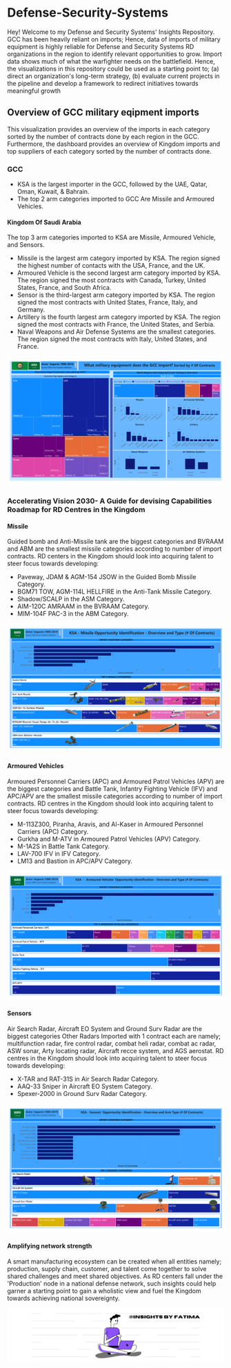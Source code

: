 # Defense-Security-Systems
Hey! Welcome to my Defense and Security Systems' Insights Repository. GCC has been heavily reliant on imports; Hence, data of imports of military equipment is highly reliable for Defense and Security Systems RD organizations in the region to identify relevant opportunities to grow. Import data shows much of what the warfighter needs on the battlefield. Hence, the visualizations in this repository could be used as a starting point to; (a) direct an organization's long-term strategy, (b) evaluate current projects in the pipeline and develop a framework to redirect initiatives towards meaningful growth 

## Overview of GCC military eqipment imports
This visualization provides an overview of the imports in each category sorted by the number of contracts done by each region in the GCC. Furthermore, the dashboard provides an overview of Kingdom imports and top suppliers of each category sorted by the number of contracts done.
### GCC
- KSA is the largest importer in the GCC, followed by the UAE, Qatar, Oman, Kuwait, & Bahrain.
- The top 2 arm categories imported to GCC  Are Missile and Armoured Vehicles.
#### Kingdom Of Saudi Arabia
The top 3 arm categories imported to KSA are Missile, Armoured Vehicle, and Sensors.
- Missile is the largest arm category imported by KSA. The region signed the highest number of contacts with the USA, France, and the UK.
- Armoured Vehicle is the second largest arm category imported by KSA. The region signed the most contracts with Canada, Turkey, United States, France, and South Africa.
- Sensor is the third-largest arm category imported by KSA. The region signed the most contracts with United States, France, Italy, and Germany.
- Artillery is the fourth largest arm category imported by KSA. The region signed the most contracts with France, the United States, and Serbia.
- Naval Weapons and Air Defense Systems are the smallest categories. The region signed the most contracts with Italy, United States, and France.

![](viz/overview.png)        

### Accelerating Vision 2030- A Guide for devising Capabilities Roadmap for RD Centres in the Kingdom
#### Missile
Guided bomb and Anti-Missile tank are the biggest categories and BVRAAM and ABM are the smallest missile categories according to number of import contracts. RD centers in the Kingdom should look into acquiring talent to steer focus towards developing: 
- Paveway, JDAM & AGM-154 JSOW in the Guided Bomb Missile Category.
- BGM71 TOW, AGM-114L HELLFIRE in the Anti-Tank Missile Category.
- Shadow/SCALP in the ASM Category.
- AIM-120C AMRAAM in the BVRAAM Category.
- MIM-104F PAC-3 in the ABM Category.

![](viz/missile_ksa.png)

#### Armoured Vehicles
Armoured Personnel Carriers (APC) and Armoured Patrol Vehicles (APV) are the biggest categories and Battle Tank, Infantry Fighting Vehicle (IFV) and APC/APV are the smallest missile categories according to number of import contracts. RD centres in the Kingdom should look into acquiring talent to steer focus towards developing:
- M-113Z300, Piranha, Aravis, and Al-Kaser in Armoured Personnel Carriers (APC) Category.
- Gurkha and M-ATV in Armoured Patrol Vehicles (APV) Category.
- M-1A2S in Battle Tank Category.
- LAV-700 IFV in IFV Category.
- LM13 and Bastion in APC/APV Category.


![](viz/armouredvehicle_ksa.png)

#### Sensors
Air Search Radar, Aircraft EO System and Ground Surv Radar are the biggest categories Other Radars Imported with 1 contract each are namely; multifunction radar, fire control radar, combat heli radar, combat ac radar, ASW sonar, Arty locating radar, Aircraft recce system, and AGS aerostat. RD centres in the Kingdom should look into acquiring talent to steer focus towards developing:
- X-TAR and RAT-31S in Air Search Radar Category.
- AAQ-33 Sniper in Aircraft EO System Category.
- Spexer-2000 in Ground Surv Radar Category.

![](viz/sensors_ksa.png)

#### Amplifying network strength
A smart manufacturing ecosystem can be created when all entities namely; production, supply chain, customer, and talent come together to solve shared challenges and meet shared objectives. As RD centers fall under the 'Production' node in a national defense network, such insights could help garner a starting point to gain a wholistic view and fuel the Kingdom towards achieving national sovereignty.


![](viz/mybanner.png)
